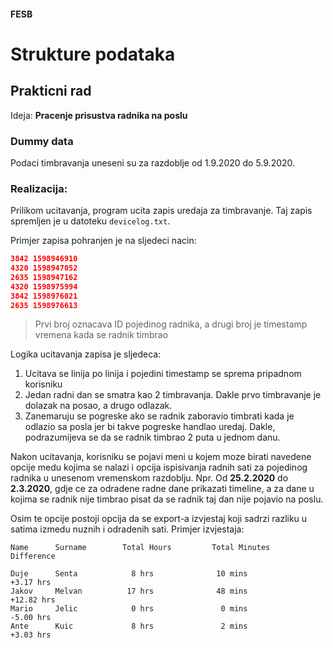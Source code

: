 #### FESB
# Strukture podataka

## Prakticni rad

Ideja: **Pracenje prisustva radnika na poslu**

### Dummy data

Podaci timbravanja uneseni su za razdoblje od 1.9.2020 do 5.9.2020.

### Realizacija:

Prilikom ucitavanja, program ucita zapis uredaja za timbravanje. Taj zapis spremljen je u datoteku `devicelog.txt`.

Primjer zapisa pohranjen je na sljedeci nacin:
```json
3842 1598946910
4320 1598947052
2635 1598947162
4320 1598975994
3842 1598976021
2635 1598976613
```
> Prvi broj oznacava ID pojedinog radnika, a drugi broj je timestamp vremena kada se radnik timbrao

Logika ucitavanja zapisa je sljedeca:
  1. Ucitava se linija po linija i pojedini timestamp se sprema pripadnom korisniku
  2. Jedan radni dan se smatra kao 2 timbravanja. Dakle prvo timbravanje je dolazak na posao, a drugo odlazak.
  3. Zanemaruju se pogreske ako se radnik zaboravio timbrati kada je odlazio sa posla jer bi takve pogreske handlao uredaj. Dakle, podrazumijeva se da se radnik timbrao 2 puta u jednom danu.

Nakon ucitavanja, korisniku se pojavi meni u kojem moze birati navedene opcije medu kojima se nalazi i opcija ispisivanja radnih sati za pojedinog radnika u unesenom vremenskom razdoblju.
Npr. Od **25.2.2020** do **2.3.2020**, gdje ce za odradene radne dane prikazati timeline, a za dane u kojima se radnik nije timbrao pisat da se radnik taj dan nije pojavio na poslu.

Osim te opcije postoji opcija da se export-a izvjestaj koji sadrzi razliku u satima izmedu nuznih i odradenih sati. Primjer izvjestaja:
```
Name      Surname        Total Hours         Total Minutes       Difference          

Duje      Senta            8 hrs              10 mins              +3.17 hrs
Jakov     Melvan          17 hrs              48 mins             +12.82 hrs
Mario     Jelic            0 hrs               0 mins              -5.00 hrs
Ante      Kuic             8 hrs               2 mins              +3.03 hrs
```
